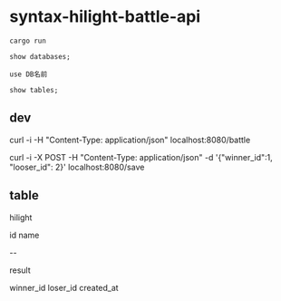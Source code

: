 # syntax-hilight-battle-api

```
cargo run
```

```
show databases;

use DB名前

show tables;
```

## dev

curl -i -H "Content-Type: application/json" localhost:8080/battle

curl -i -X POST -H "Content-Type: application/json" -d '{"winner_id":1, "looser_id": 2}' localhost:8080/save

## table

hilight

id
name

--

result

winner_id
loser_id
created_at
